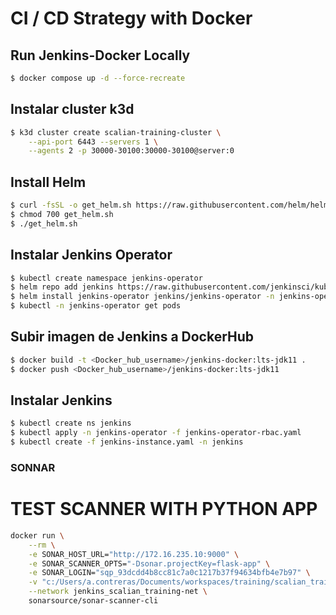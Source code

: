 # CI / CD Strategy with Docker


## Run Jenkins-Docker Locally
```bash
$ docker compose up -d --force-recreate
```


## Instalar cluster k3d
```bash
$ k3d cluster create scalian-training-cluster \
    --api-port 6443 --servers 1 \
    --agents 2 -p 30000-30100:30000-30100@server:0
```

## Install Helm
```bash
$ curl -fsSL -o get_helm.sh https://raw.githubusercontent.com/helm/helm/main/scripts/get-helm-3
$ chmod 700 get_helm.sh
$ ./get_helm.sh
```




## Instalar Jenkins Operator 
```bash
$ kubectl create namespace jenkins-operator
$ helm repo add jenkins https://raw.githubusercontent.com/jenkinsci/kubernetes-operator/master/chart
$ helm install jenkins-operator jenkins/jenkins-operator -n jenkins-operator --set jenkins.enabled=false
$ kubectl -n jenkins-operator get pods 
```

## Subir imagen de Jenkins a DockerHub
```bash
$ docker build -t <Docker_hub_username>/jenkins-docker:lts-jdk11 .
$ docker push <Docker_hub_username>/jenkins-docker:lts-jdk11
```

## Instalar Jenkins
```bash
$ kubectl create ns jenkins
$ kubectl apply -n jenkins-operator -f jenkins-operator-rbac.yaml
$ kubectl create -f jenkins-instance.yaml -n jenkins
```


### SONNAR

# TEST SCANNER WITH PYTHON APP
```bash
docker run \
    --rm \
    -e SONAR_HOST_URL="http://172.16.235.10:9000" \
    -e SONAR_SCANNER_OPTS="-Dsonar.projectKey=flask-app" \
    -e SONAR_LOGIN="sqp_93dcdd4b8cc81c7a0c1217b37f94634bfb4e7b97" \
    -v "c:/Users/a.contreras/Documents/workspaces/training/scalian_training/docker/practica/app:/usr/src" \
    --network jenkins_scalian_training-net \
    sonarsource/sonar-scanner-cli
```

